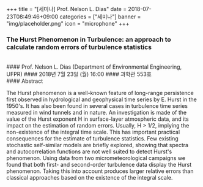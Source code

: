 ﻿+++
title = "[세미나] Prof. Nelson L. Dias"
date = 2018-07-23T08:49:46+09:00
categories = ["세미나"]
banner = "img/placeholder.png"
icon = "microphone"
+++
### The Hurst Phenomenon in Turbulence: an approach to calculate random errors of turbulence statistics
<br>
#### Prof. Nelson L. Dias (Department of Environmental Engineering, UFPR)
#### 2018년 7월 23일 (월) 16:00
#### 과학관 553호
<br>
#### Abstract

The Hurst phenomenon is a well-known feature of long-range persistence first observed in hydrological and geophysical time series by E. Hurst in the 1950's. It has also been found in several cases in turbulence time series measured in wind tunnels and in nature. An investigation is made of the value of the Hurst exponent H in surface-layer atmospheric data, and its impact on the estimation of random errors. Usually, H > 1/2, implying the non-existence of the integral time scale. This has important practical consequences for the estimate of turbulence statistics. Few existing stochastic
self-similar models are briefly explored, showing that spectra and autocorrelation functions are not well suited to detect Hurst's phenomenon. Using data from two micrometeorological campaigns we found that both first- and second-order turbulence data display the Hurst phenomenon. Taking this into account produces larger relative errors than classical approaches based on the existence of the integral scale.

<br>
